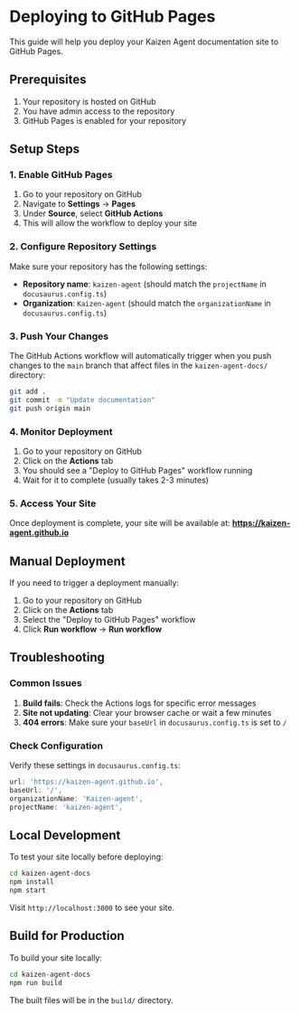 # Deploying to GitHub Pages

This guide will help you deploy your Kaizen Agent documentation site to GitHub Pages.

## Prerequisites

1. Your repository is hosted on GitHub
2. You have admin access to the repository
3. GitHub Pages is enabled for your repository

## Setup Steps

### 1. Enable GitHub Pages

1. Go to your repository on GitHub
2. Navigate to **Settings** → **Pages**
3. Under **Source**, select **GitHub Actions**
4. This will allow the workflow to deploy your site

### 2. Configure Repository Settings

Make sure your repository has the following settings:

- **Repository name**: `kaizen-agent` (should match the `projectName` in `docusaurus.config.ts`)
- **Organization**: `Kaizen-agent` (should match the `organizationName` in `docusaurus.config.ts`)

### 3. Push Your Changes

The GitHub Actions workflow will automatically trigger when you push changes to the `main` branch that affect files in the `kaizen-agent-docs/` directory:

```bash
git add .
git commit -m "Update documentation"
git push origin main
```

### 4. Monitor Deployment

1. Go to your repository on GitHub
2. Click on the **Actions** tab
3. You should see a "Deploy to GitHub Pages" workflow running
4. Wait for it to complete (usually takes 2-3 minutes)

### 5. Access Your Site

Once deployment is complete, your site will be available at:
**https://kaizen-agent.github.io**

## Manual Deployment

If you need to trigger a deployment manually:

1. Go to your repository on GitHub
2. Click on the **Actions** tab
3. Select the "Deploy to GitHub Pages" workflow
4. Click **Run workflow** → **Run workflow**

## Troubleshooting

### Common Issues

1. **Build fails**: Check the Actions logs for specific error messages
2. **Site not updating**: Clear your browser cache or wait a few minutes
3. **404 errors**: Make sure your `baseUrl` in `docusaurus.config.ts` is set to `/`

### Check Configuration

Verify these settings in `docusaurus.config.ts`:

```typescript
url: 'https://kaizen-agent.github.io',
baseUrl: '/',
organizationName: 'Kaizen-agent',
projectName: 'kaizen-agent',
```

## Local Development

To test your site locally before deploying:

```bash
cd kaizen-agent-docs
npm install
npm start
```

Visit `http://localhost:3000` to see your site.

## Build for Production

To build your site locally:

```bash
cd kaizen-agent-docs
npm run build
```

The built files will be in the `build/` directory. 
